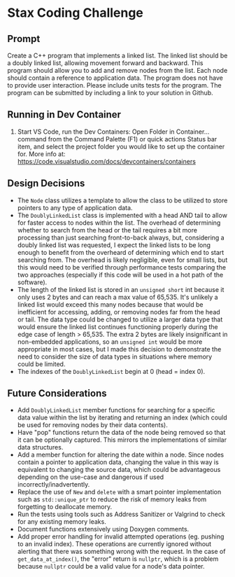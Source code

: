 # Stax Coding Challenge

## Prompt
Create a C++ program that implements a linked list. The linked list should be a doubly linked list, allowing movement forward and backward. This program should allow you to add and remove nodes from the list. Each node should contain a reference to application data. The program does not have to provide user interaction. Please include units tests for the program. The program can be submitted by including a link to your solution in Github.

## Running in Dev Container
1. Start VS Code, run the Dev Containers: Open Folder in Container... command from the Command Palette (F1) or quick actions Status bar item, and select the project folder you would like to set up the container for.
More info at: https://code.visualstudio.com/docs/devcontainers/containers

## Design Decisions
* The `Node` class utilizes a template to allow the class to be utilized to store pointers to any type of application data.
* The `DoublyLinkedList` class is implemented with a head AND tail to allow for faster access to nodes within the list. The overhead of determining whether to search from the head or the tail requires a bit more processing than just searching front-to-back always, but, considering a doubly linked list was requested, I expect the linked lists to be long enough to benefit from the overheard of determining which end to start searching from. The overhead is likely negligible, even for small lists, but this would need to be verified through performance tests comparing the two approaches (especially if this code will be used in a hot path of the software).
* The length of the linked list is stored in an `unsigned short` int because it only uses 2 bytes and can reach a max value of 65,535. It's unlikely a linked list would exceed this many nodes because that would be inefficient for accessing, adding, or removing nodes far from the head or tail. The data type could be changed to utilize a larger data type that would ensure the linked list continues functioning properly during the edge case of length > 65,535. The extra 2 bytes are likely insignificant in non-embedded applications, so an `unsigned int` would be more appropriate in most cases, but I made this decision to demonstrate the need to consider the size of data types in situations where memory could be limited.
* The indexes of the `DoublyLinkedList` begin at 0 (head = index 0). 

## Future Considerations
* Add `DoublyLinkedList` member functions for searching for a specific data value within the list by iterating and returning an index (which could be used for removing nodes by their data contents).
* Have "pop" functions return the data of the node being removed so that it can be optionally captured. This mirrors the implementations of similar data structures.
* Add a member function for altering the date within a node. Since nodes contain a pointer to application data, changing the value in this way is equivalent to changing the source data, which could be advantageous depending on the use-case and dangerous if used incorrectly/inadvertently.
* Replace the use of `New` and `delete` with a smart pointer implementation such as `std::unique_ptr` to reduce the risk of memory leaks from forgetting to deallocate memory.
* Run the tests using tools such as Address Sanitizer or Valgrind to check for any existing memory leaks.
* Document functions extensively using Doxygen comments.
* Add proper error handling for invalid attempted operations (eg. pushing to an invalid index). These operations are currently ignored without alerting that there was something wrong with the request. In the case of `get_data_at_index()`, the "error" return is `nullptr`, which is a problem because `nullptr` could be a valid value for a node's data pointer.
